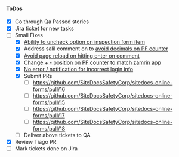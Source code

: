 #### ToDos
- [x] Go through Qa Passed stories
- [x] Jira ticket for new tasks
- [ ] Small Fixes
  - [x] [Ability to uncheck option on inspection form item](https://www.pivotaltracker.com/story/show/162719728)
  - [x] Address salil comment on to [avoid decimals on PF counter](https://www.pivotaltracker.com/story/show/162715026)
  - [x] [Avoid page reload on hitting enter on comment](https://www.pivotaltracker.com/story/show/162719882)
  - [x] [Change + - position on PF counter to match zamrin app](https://www.pivotaltracker.com/story/show/162724415)
  - [x] [No error / notification for incorrect login info](https://www.pivotaltracker.com/story/show/162719794)
  - [x] Submit PRs
    - [ ] https://github.com/SiteDocsSafetyCorp/sitedocs-online-forms/pull/16
    - [ ] https://github.com/SiteDocsSafetyCorp/sitedocs-online-forms/pull/15
    - [ ] https://github.com/SiteDocsSafetyCorp/sitedocs-online-forms/pull/17
    - [ ] https://github.com/SiteDocsSafetyCorp/sitedocs-online-forms/pull/18
  - [ ] Deliver above tickets to QA
- [x] Review Tiago PR
- [ ] Mark tickets done on Jira